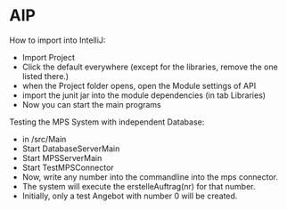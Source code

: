 AIP
===

How to import into IntelliJ:
* Import Project
* Click the default everywhere (except for the libraries, remove the one listed there.)
* when the Project folder opens, open the Module settings of API
* import the junit jar into the module dependencies (in tab Libraries)
* Now you can start the main programs

Testing the MPS System with independent Database:
* in /src/Main
* Start DatabaseServerMain
* Start MPSServerMain
* Start TestMPSConnector
* Now, write any number into the commandline into the mps connector.
* The system will execute the erstelleAuftrag(nr) for that number.
* Initially, only a test Angebot with number 0 will be created.
